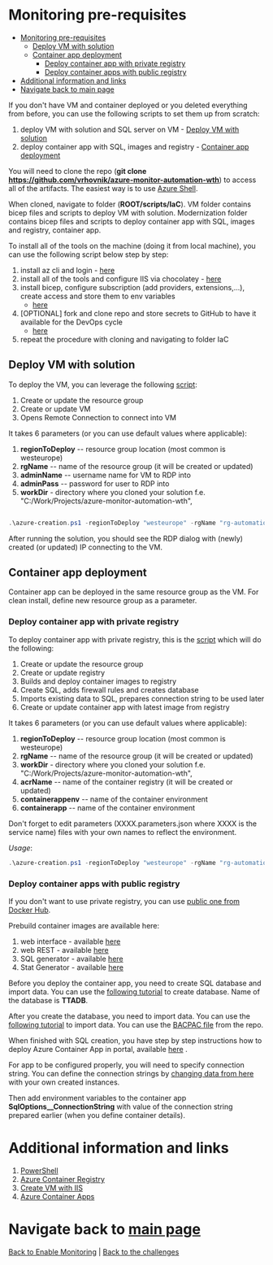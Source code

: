 ﻿# Monitoring pre-requisites

<!-- TOC -->
* [Monitoring pre-requisites](#monitoring-pre-requisites)
  * [Deploy VM with solution](#deploy-vm-with-solution)
  * [Container app deployment](#container-app-deployment)
    * [Deploy container app with private registry](#deploy-container-app-with-private-registry)
    * [Deploy container apps with public registry](#deploy-container-apps-with-public-registry)
* [Additional information and links](#additional-information-and-links)
* [Navigate back to main page](#navigate-back-to-main-page)
<!-- TOC -->

If you don't have VM and container deployed or you deleted everything from before, you can use the following scripts to
set them up
from scratch:

1. deploy VM with solution and SQL server on VM - [Deploy VM with solution](#deploy-vm-with-solution)
2. deploy container app with SQL, images and registry - [Container app deployment](#container-app-deployment)

You will need to clone the repo (**git clone https://github.com/vrhovnik/azure-monitor-automation-wth**) to access all
of the artifacts. The easiest way is to use [Azure Shell](https://shell.azure.com).

When cloned, navigate to folder (**ROOT/scripts/IaC**). VM folder contains bicep files and scripts to deploy VM with
solution. Modernization folder contains bicep files and scripts to deploy container app with SQL, images and registry,
container
app.

To install all of the tools on the machine (doing it from local machine), you can use the following script below step by
step:

1. install az cli and login - [here](../scripts/PWSH/PreReqs/00-install.ps1)
2. install all of the tools and configure IIS via chocolatey - [here](../scripts/PWSH/PreReqs/00-install-tools.ps1)
3. install bicep, configure subscription (add providers, extensions,...), create access and store them to env variables
    - [here](../scripts/PWSH/PreReqs/01-az-and-bicep-configuration.ps1)
4. [OPTIONAL] fork and clone repo and store secrets to GitHub to have it available for the DevOps cycle
    - [here](../scripts/PWSH/PreReqs/02-set-gh-secrets.ps1)
5. repeat the procedure with cloning and navigating to folder IaC

## Deploy VM with solution

To deploy the VM, you can leverage the following [script](../scripts/IaC/VM/azure-creation.ps1):

1. Create or update the resource group
2. Create or update VM
3. Opens Remote Connection to connect into VM

It takes 6 parameters (or you can use default values where applicable):

1. **regionToDeploy** -- resource group location (most common is westeurope)
2. **rgName** -- name of the resource group (it will be created or updated)
3. **adminName** -- username name for VM to RDP into
4. **adminPass** -- password for user to RDP into
5. **workDir** - directory where you cloned your solution f.e. "C:/Work/Projects/azure-monitor-automation-wth",

```powershell

.\azure-creation.ps1 -regionToDeploy "westeurope" -rgName "rg-automation-wth" -workDir "C:/Work/Projects/azure-monitor-automation-wth" -adminName "admin" -adminPass "P@ssw0rd"

``` 

After running the solution, you should see the RDP dialog with (newly) created (or updated) IP connecting to the VM.

## Container app deployment

Container app can be deployed in the same resource group as the VM. For clean install, define new resource group as a
parameter.

### Deploy container app with private registry

To deploy container app with private registry, this is the [script](../scripts/IaC/Modernization/azure-creation.ps1)
which will do the
following:

1. Create or update the resource group
2. Create or update registry
3. Builds and deploy container images to registry
4. Create SQL, adds firewall rules and creates database
5. Imports existing data to SQL, prepares connection string to be used later
6. Create or update container app with latest image from registry

It takes 6 parameters (or you can use default values where applicable):

1. **regionToDeploy** -- resource group location (most common is westeurope)
2. **rgName** -- name of the resource group (it will be created or updated)
3. **workDir** - directory where you cloned your solution f.e. "C:/Work/Projects/azure-monitor-automation-wth",
4. **acrName** -- name of the container registry (it will be created or updated)
5. **containerappenv** -- name of the container environment
6. **containerapp** -- name of the container environment

Don't forget to edit parameters (XXXX.parameters.json where XXXX is the service name) files with your own names to reflect the environment.

_Usage_:

```powershell
.\azure-creation.ps1 -regionToDeploy "westeurope" -rgName "rg-automation-wth" -workDir "C:/Work/Projects/azure-monitor-automation-wth" -acrName "acrautomationwth" -containerappenv "containerappenv" -containerapp "containerapp"
```

### Deploy container apps with public registry

If you don't want to use private registry, you can use [public one from Docker Hub](https://hub.docker.com/u/bvrhovnik).

Prebuild container images are available here:

1. web interface - available [here](https://hub.docker.com/repository/docker/bvrhovnik/ttaweb)
2. web REST - available [here](https://hub.docker.com/repository/docker/bvrhovnik/ttawebclient)
3. SQL generator - available [here](https://hub.docker.com/repository/docker/bvrhovnik/ttasql)
4. Stat Generator - available [here](https://hub.docker.com/repository/docker/bvrhovnik/ttastatgen)

Before you deploy the container app, you need to create SQL database and import data. You can use
the [following tutorial](https://learn.microsoft.com/en-us/azure/azure-sql/database/single-database-create-quickstart?view=azuresql&tabs=azure-portal)
to create database. Name of the database is **TTADB**.

After you create the database, you need to import data. You can use
the [following tutorial](https://docs.microsoft.com/en-us/azure/azure-sql/database/scripts/import-data-from-bacpac-portal?tabs=azure-portal)
to import data.
You can use the [BACPAC file](../scripts/IaC/Modernization/TTADB.bacpac) from the repo.

When finished with SQL creation, you have step by step instructions how to deploy Azure Container App in portal,
available [here](https://learn.microsoft.com/en-us/azure/container-apps/get-started-existing-container-image-portal?pivots=container-apps-public-registry)
.

For app to be configured properly, you will need to specify connection string. You can define the connection strings
by [changing data from here](https://www.connectionstrings.com/azure-sql-database/) with your own created instances.

Then add environment variables to the container app **SqlOptions__ConnectionString** with value of the connection string
prepared earlier (when you define container details).

# Additional information and links

1. [PowerShell](https://learn.microsoft.com/en-us/PowerShell/)
2. [Azure Container Registry](https://learn.microsoft.com/en-us/azure/container-registry/)
3. [Create VM with IIS](https://learn.microsoft.com/en-us/azure/virtual-machines/windows/quick-create-cli)
4. [Azure Container Apps](https://learn.microsoft.com/en-us/azure/container-apps/overview)

# Navigate back to [main page](../README.md)

[Back to Enable Monitoring](./03-modernization-in-Azure.md) | [Back to the challenges](./00-challenges.md)
